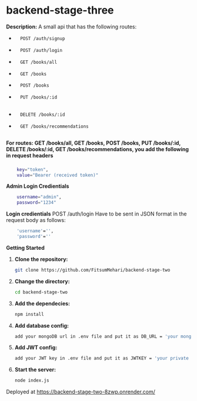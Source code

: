 # backend-stage-three

**Description:**
A small api that has the following routes: 
- ```bash
    POST /auth/signup

- ```bash
    POST /auth/login

- ```bash
    GET /books/all

- ```bash
    GET /books

- ```bash
    POST /books

- ```bash
    PUT /books/:id
    
- ```bash
    DELETE /books/:id

- ```bash
    GET /books/recommendations



**For routes: GET /books/all, GET /books, POST /books, PUT /books/:id, DELETE /books/:id, GET /books/recommendations, you add the following in request headers**
###
```bash
    key="token",
    value="Bearer (received token)"
```


**Admin Login Credientials**
```bash 
    username="admin",
    password="1234"
```

**Login credientials**
 POST /auth/login
    Have to be sent in JSON format in the request body as follows: 

```bash
    'username'='',
    'password'=''
```

**Getting Started**
1. **Clone the repository:**
   ```bash
   git clone https://github.com/FitsumMehari/backend-stage-two

2. **Change the directory:**
    ```bash
    cd backend-stage-two

3. **Add the dependecies:**
    ```bash
    npm install

4. **Add database config:**
    ```bash
    add your mongoDB url in .env file and put it as DB_URL = 'your mongodb url'

5. **Add JWT config:**
    ```bash
    add your JWT key in .env file and put it as JWTKEY = 'your private JWT key'

6. **Start the server:**
    ```bash
    node index.js


Deployed at https://backend-stage-two-8zwp.onrender.com/